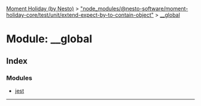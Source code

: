 [Moment Holiday (by Nesto)](../README.md) > ["node_modules/@nesto-software/moment-holiday-core/test/unit/extend-expect-by-to-contain-object"](../modules/_node_modules__nesto_software_moment_holiday_core_test_unit_extend_expect_by_to_contain_object_.md) > [__global](../modules/_node_modules__nesto_software_moment_holiday_core_test_unit_extend_expect_by_to_contain_object_.__global.md)

# Module: __global

## Index

### Modules

* [jest](_node_modules__nesto_software_moment_holiday_core_test_unit_extend_expect_by_to_contain_object_.__global.jest.md)

---

